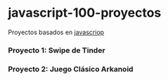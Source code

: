 # javascript-100-proyectos

Proyectos basados en [javascriop](https://www.javascript100.dev/)

### Proyecto 1: Swipe de Tinder

### Proyecto 2: Juego Clásico Arkanoid


